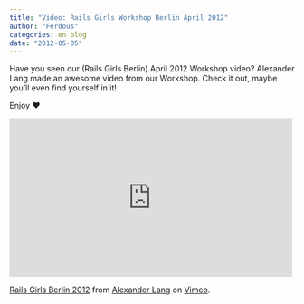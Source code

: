 ```yaml
---
title: "Video: Rails Girls Workshop Berlin April 2012"
author: "Ferdous"
categories: en blog
date: "2012-05-05"
---
```


Have you seen our (Rails Girls Berlin) April 2012 Workshop video? Alexander Lang made an awesome video from our Workshop. Check it out, maybe you’ll even find yourself in it!

Enjoy ♥️

<iframe src="http://player.vimeo.com/video/40852182?title=0&amp;byline=0&amp;portrait=0" frameborder="0" width="500" height="281"></iframe>

[Rails Girls Berlin 2012](http://vimeo.com/40852182) from [Alexander Lang](http://vimeo.com/langalex) on [Vimeo](http://vimeo.com).
